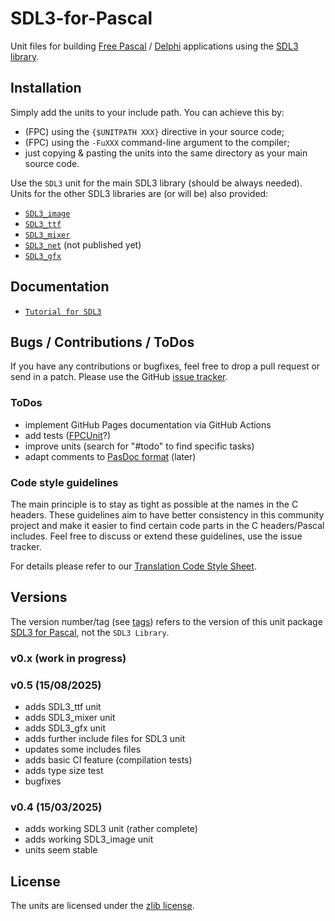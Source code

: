 # SDL3-for-Pascal

Unit files for building
[Free Pascal](https://freepascal.org/) / [Delphi](https://www.embarcadero.com/products/delphi) applications
using the [SDL3 library](https://libsdl.org).

## Installation

Simply add the units to your include path. You can achieve this by:
 - (FPC) using the `{$UNITPATH XXX}` directive in your source code;
 - (FPC) using the `-FuXXX` command-line argument to the compiler;
 - just copying & pasting the units into the same directory as your main source code.

Use the `SDL3` unit for the main SDL3 library (should be always needed). Units for the other SDL3 libraries are (or will be) also provided:
 - [`SDL3_image`](https://github.com/libsdl-org/SDL_image)
 - [`SDL3_ttf`](https://github.com/libsdl-org/SDL_ttf)
 - [`SDL3_mixer`](https://github.com/libsdl-org/SDL_mixer)
 - [`SDL3_net`](https://github.com/libsdl-org/SDL_net) (not published yet)
 - [`SDL3_gfx`](https://github.com/sabdul-khabir/SDL3_gfx)

## Documentation

- [`Tutorial for SDL3`](https://www.freepascal-meets-sdl.net/sdl-tutorials/)

## Bugs / Contributions / ToDos

If you have any contributions or bugfixes, feel free to drop a pull request or send in a patch.
Please use the GitHub [issue tracker](https://github.com/PascalGameDevelopment/SDL3-for-Pascal/issues).

### ToDos

- implement GitHub Pages documentation via GitHub Actions
- add tests ([FPCUnit](https://wiki.freepascal.org/fpcunit)?)
- improve units (search for "#todo" to find specific tasks)
- adapt comments to [PasDoc format](https://pasdoc.github.io) (later)

### Code style guidelines

The main principle is to stay as tight as possible at the names in the C headers.
These guidelines aim to have better consistency in this community project and make
it easier to find certain code parts in the C headers/Pascal includes. Feel free
to discuss or extend these guidelines, use the issue tracker.

For details please refer to our [Translation Code Style Sheet](STYLESHEET.md).

## Versions

The version number/tag (see [tags](https://github.com/PascalGameDevelopment/SDL3-for-Pascal/tags)) refers to the version of this unit  package [SDL3 for Pascal](https://github.com/PascalGameDevelopment/SDL3-for-Pascal), not the `SDL3 Library`.

### v0.x (work in progress)

### v0.5 (15/08/2025)

- adds SDL3_ttf unit
- adds SDL3_mixer unit
- adds SDL3_gfx unit
- adds further include files for SDL3 unit
- updates some includes files
- adds basic CI feature (compilation tests)
- adds type size test
- bugfixes

### v0.4 (15/03/2025)

- adds working SDL3 unit (rather complete)
- adds working SDL3_image unit
- units seem stable

## License

The units are licensed under the [zlib license](https://opensource.org/license/zlib).
